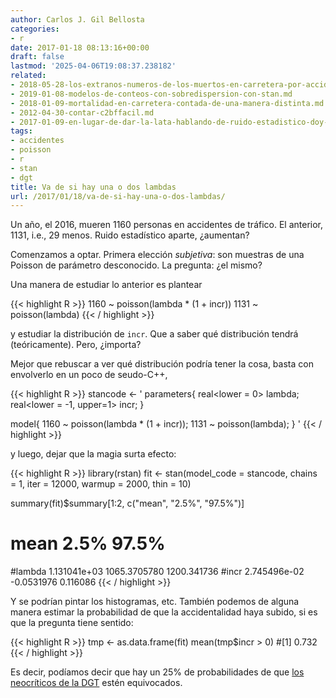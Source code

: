 ```yaml
---
author: Carlos J. Gil Bellosta
categories:
- r
date: 2017-01-18 08:13:16+00:00
draft: false
lastmod: '2025-04-06T19:08:37.238182'
related:
- 2018-05-28-los-extranos-numeros-de-los-muertos-en-carretera-por-accidente.md
- 2019-01-08-modelos-de-conteos-con-sobredispersion-con-stan.md
- 2018-01-09-mortalidad-en-carretera-contada-de-una-manera-distinta.md
- 2012-04-30-contar-c2bffacil.md
- 2017-01-09-en-lugar-de-dar-la-lata-hablando-de-ruido-estadistico-doy-dos-puntos-a-aquellos-de-mis-alumnos-que-solucionen-en-siguiente-problema.md
tags:
- accidentes
- poisson
- r
- stan
- dgt
title: Va de si hay una o dos lambdas
url: /2017/01/18/va-de-si-hay-una-o-dos-lambdas/
---
```


Un año, el 2016, mueren 1160 personas en accidentes de tráfico. El anterior, 1131, i.e., 29 menos. Ruido estadístico aparte, ¿aumentan?

Comenzamos a optar. Primera elección _subjetiva_: son muestras de una Poisson de parámetro desconocido. La pregunta: ¿el mismo?

Una manera de estudiar lo anterior es plantear

{{< highlight R >}}
1160 ~ poisson(lambda * (1 + incr))
1131 ~ poisson(lambda)
{{< / highlight >}}

y estudiar la distribución de `incr`. Que a saber qué distribución tendrá (teóricamente). Pero, ¿importa?

Mejor que rebuscar a ver qué distribución podría tener la cosa, basta con envolverlo en un poco de seudo-C++,

{{< highlight R >}}
stancode <- '
  parameters{
    real<lower = 0> lambda;
    real<lower = -1, upper=1> incr;
  }

  model{
    1160 ~ poisson(lambda * (1 + incr));
    1131 ~ poisson(lambda);
  }
'
{{< / highlight >}}

y luego, dejar que la magia surta efecto:

{{< highlight R >}}
library(rstan)
fit <- stan(model_code = stancode, chains = 1,
            iter = 12000, warmup = 2000, thin = 10)

summary(fit)$summary[1:2, c("mean", "2.5%", "97.5%")]
#               mean         2.5%       97.5%
#lambda 1.131041e+03 1065.3705780 1200.341736
#incr   2.745496e-02   -0.0531976    0.116086
{{< / highlight >}}

Y se podrían pintar los histogramas, etc. También podemos de alguna manera estimar la probabilidad de que la accidentalidad haya subido, si es que la pregunta tiene sentido:

{{< highlight R >}}
tmp <- as.data.frame(fit)
mean(tmp$incr > 0)
#[1] 0.732
{{< / highlight >}}

Es decir, podíamos decir que hay un 25% de probabilidades de que [los neocríticos de la DGT](http://www.elmundo.es/motor/2017/01/04/586bf1b422601d63628b4655.html) estén equivocados.